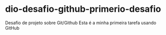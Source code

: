 # dio-desafio-github-primerio-desafio
Desafio de projeto sobre Git/Github
Esta é a minha primeira tarefa usando GitHub
